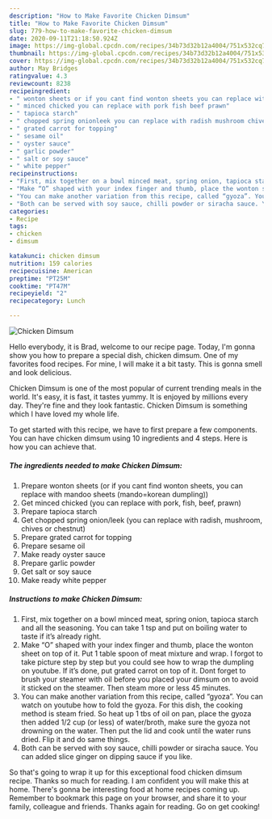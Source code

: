 ```yaml
---
description: "How to Make Favorite Chicken Dimsum"
title: "How to Make Favorite Chicken Dimsum"
slug: 779-how-to-make-favorite-chicken-dimsum
date: 2020-09-11T21:18:50.924Z
image: https://img-global.cpcdn.com/recipes/34b73d32b12a4004/751x532cq70/chicken-dimsum-recipe-main-photo.jpg
thumbnail: https://img-global.cpcdn.com/recipes/34b73d32b12a4004/751x532cq70/chicken-dimsum-recipe-main-photo.jpg
cover: https://img-global.cpcdn.com/recipes/34b73d32b12a4004/751x532cq70/chicken-dimsum-recipe-main-photo.jpg
author: May Bridges
ratingvalue: 4.3
reviewcount: 8238
recipeingredient:
- " wonton sheets or if you cant find wonton sheets you can replace with mandoo sheets mandokorean dumpling"
- " minced chicked you can replace with pork fish beef prawn"
- " tapioca starch"
- " chopped spring onionleek you can replace with radish mushroom chives or chestnut"
- " grated carrot for topping"
- " sesame oil"
- " oyster sauce"
- " garlic powder"
- " salt or soy sauce"
- " white pepper"
recipeinstructions:
- "First, mix together on a bowl minced meat, spring onion, tapioca starch and all the seasoning. You can take 1 tsp and put on boiling water to taste if it’s already right."
- "Make “O” shaped with your index finger and thumb, place the wonton sheet on top of it. Put 1 table spoon of meat mixture and wrap. I forgot to take picture step by step but you could see how to wrap the dumpling on youtube. If it’s done, put grated carrot on top of it. Dont forget to brush your steamer with oil before you placed your dimsum on to avoid it sticked on the steamer. Then steam more or less 45 minutes."
- "You can make another variation from this recipe, called “gyoza”. You can watch on youtube how to fold the gyoza. For this dish, the cooking method is steam fried. So heat up 1 tbs of oil on pan, place the gyoza then added 1/2 cup (or less) of water/broth, make sure the gyoza not drowning on the water. Then put the lid and cook until the water runs dried. Flip it and do same things."
- "Both can be served with soy sauce, chilli powder or siracha sauce. You can added slice ginger on dipping sauce if you like."
categories:
- Recipe
tags:
- chicken
- dimsum

katakunci: chicken dimsum 
nutrition: 159 calories
recipecuisine: American
preptime: "PT25M"
cooktime: "PT47M"
recipeyield: "2"
recipecategory: Lunch

---
```



![Chicken Dimsum](https://img-global.cpcdn.com/recipes/34b73d32b12a4004/751x532cq70/chicken-dimsum-recipe-main-photo.jpg)

Hello everybody, it is Brad, welcome to our recipe page. Today, I'm gonna show you how to prepare a special dish, chicken dimsum. One of my favorites food recipes. For mine, I will make it a bit tasty. This is gonna smell and look delicious.

Chicken Dimsum is one of the most popular of current trending meals in the world. It's easy, it is fast, it tastes yummy. It is enjoyed by millions every day. They're fine and they look fantastic. Chicken Dimsum is something which I have loved my whole life.




To get started with this recipe, we have to first prepare a few components. You can have chicken dimsum using 10 ingredients and 4 steps. Here is how you can achieve that.

<!--inarticleads1-->

##### The ingredients needed to make Chicken Dimsum:

1. Prepare  wonton sheets (or if you cant find wonton sheets, you can replace with mandoo sheets (mando=korean dumpling))
1. Get  minced chicked (you can replace with pork, fish, beef, prawn)
1. Prepare  tapioca starch
1. Get  chopped spring onion/leek (you can replace with radish, mushroom, chives or chestnut)
1. Prepare  grated carrot for topping
1. Prepare  sesame oil
1. Make ready  oyster sauce
1. Prepare  garlic powder
1. Get  salt or soy sauce
1. Make ready  white pepper




<!--inarticleads2-->

##### Instructions to make Chicken Dimsum:

1. First, mix together on a bowl minced meat, spring onion, tapioca starch and all the seasoning. You can take 1 tsp and put on boiling water to taste if it’s already right.
1. Make “O” shaped with your index finger and thumb, place the wonton sheet on top of it. Put 1 table spoon of meat mixture and wrap. I forgot to take picture step by step but you could see how to wrap the dumpling on youtube. If it’s done, put grated carrot on top of it. Dont forget to brush your steamer with oil before you placed your dimsum on to avoid it sticked on the steamer. Then steam more or less 45 minutes.
1. You can make another variation from this recipe, called “gyoza”. You can watch on youtube how to fold the gyoza. For this dish, the cooking method is steam fried. So heat up 1 tbs of oil on pan, place the gyoza then added 1/2 cup (or less) of water/broth, make sure the gyoza not drowning on the water. Then put the lid and cook until the water runs dried. Flip it and do same things.
1. Both can be served with soy sauce, chilli powder or siracha sauce. You can added slice ginger on dipping sauce if you like.




So that's going to wrap it up for this exceptional food chicken dimsum recipe. Thanks so much for reading. I am confident you will make this at home. There's gonna be interesting food at home recipes coming up. Remember to bookmark this page on your browser, and share it to your family, colleague and friends. Thanks again for reading. Go on get cooking!
